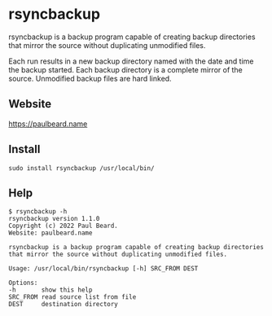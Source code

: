 # rsyncbackup

rsyncbackup is a backup program capable of creating backup directories that mirror the source without duplicating unmodified files.

Each run results in a new backup directory named with the date and time the backup started.
Each backup directory is a complete mirror of the source.
Unmodified backup files are hard linked.

## Website

https://paulbeard.name

## Install

    sudo install rsyncbackup /usr/local/bin/

## Help

    $ rsyncbackup -h
    rsyncbackup version 1.1.0
    Copyright (c) 2022 Paul Beard.
    Website: paulbeard.name

    rsyncbackup is a backup program capable of creating backup directories that mirror the source without duplicating unmodified files.

    Usage: /usr/local/bin/rsyncbackup [-h] SRC_FROM DEST

    Options:
    -h       show this help
    SRC_FROM read source list from file
    DEST     destination directory
